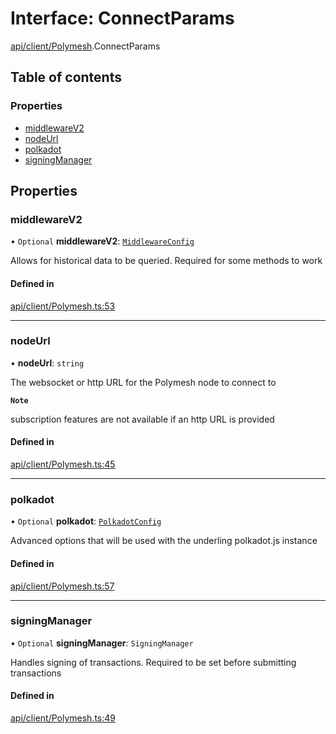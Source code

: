 # Interface: ConnectParams

[api/client/Polymesh](../wiki/api.client.Polymesh).ConnectParams

## Table of contents

### Properties

- [middlewareV2](../wiki/api.client.Polymesh.ConnectParams#middlewarev2)
- [nodeUrl](../wiki/api.client.Polymesh.ConnectParams#nodeurl)
- [polkadot](../wiki/api.client.Polymesh.ConnectParams#polkadot)
- [signingManager](../wiki/api.client.Polymesh.ConnectParams#signingmanager)

## Properties

### middlewareV2

• `Optional` **middlewareV2**: [`MiddlewareConfig`](../wiki/api.client.types.MiddlewareConfig)

Allows for historical data to be queried. Required for some methods to work

#### Defined in

[api/client/Polymesh.ts:53](https://github.com/PolymeshAssociation/polymesh-sdk/blob/f8a937f04/src/api/client/Polymesh.ts#L53)

___

### nodeUrl

• **nodeUrl**: `string`

The websocket or http URL for the Polymesh node to connect to

**`Note`**

subscription features are not available if an http URL is provided

#### Defined in

[api/client/Polymesh.ts:45](https://github.com/PolymeshAssociation/polymesh-sdk/blob/f8a937f04/src/api/client/Polymesh.ts#L45)

___

### polkadot

• `Optional` **polkadot**: [`PolkadotConfig`](../wiki/api.client.types.PolkadotConfig)

Advanced options that will be used with the underling polkadot.js instance

#### Defined in

[api/client/Polymesh.ts:57](https://github.com/PolymeshAssociation/polymesh-sdk/blob/f8a937f04/src/api/client/Polymesh.ts#L57)

___

### signingManager

• `Optional` **signingManager**: `SigningManager`

Handles signing of transactions. Required to be set before submitting transactions

#### Defined in

[api/client/Polymesh.ts:49](https://github.com/PolymeshAssociation/polymesh-sdk/blob/f8a937f04/src/api/client/Polymesh.ts#L49)
